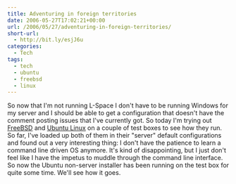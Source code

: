 ```yaml
---
title: Adventuring in foreign territories
date: 2006-05-27T17:02:21+00:00
url: /2006/05/27/adventuring-in-foreign-territories/
short-url:
  - http://bit.ly/esjJ6u
categories:
  - Tech
tags:
  - tech
  - ubuntu
  - freebsd
  - linux
---
```

So now that I'm not running L-Space I don't have to be running Windows for my server and I should be able to get a configuration that doesn't have the comment posting issues that I've currently got. So today I'm trying out [FreeBSD](http://www.freebsd.org) and [Ubuntu Linux](http://www.ubuntu.com/) on a couple of test boxes to see how they run. So far, I've loaded up both of them in their "server" default configurations and found out a very interesting thing: I don't have the patience to learn a command line driven OS anymore. It's kind of disappointing, but I just don't feel like I have the impetus to muddle through the command line interface. So now the Ubuntu non-server installer has been running on the test box for quite some time. We'll see how it goes.